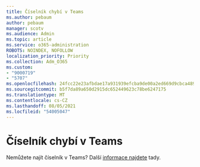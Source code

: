 ```yaml
---
title: Číselník chybí v Teams
ms.author: pebaum
author: pebaum
manager: scotv
ms.audience: Admin
ms.topic: article
ms.service: o365-administration
ROBOTS: NOINDEX, NOFOLLOW
localization_priority: Priority
ms.collection: Adm_O365
ms.custom:
- "9000719"
- "5707"
ms.openlocfilehash: 24fcc22e23afbdae17a931939efcba9de00a2ed669d9cbca489382b91a9073a4
ms.sourcegitcommit: b5f7da89a650d2915dc652449623c78be6247175
ms.translationtype: MT
ms.contentlocale: cs-CZ
ms.lasthandoff: 08/05/2021
ms.locfileid: "54005047"
---
```

# <a name="dial-pad-missing-from-teams"></a>Číselník chybí v Teams

Nemůžete najít číselník v Teams? Další [informace najdete](https://docs.microsoft.com/alchemyinsights/teams-voice-dial-pad-missing) tady.
